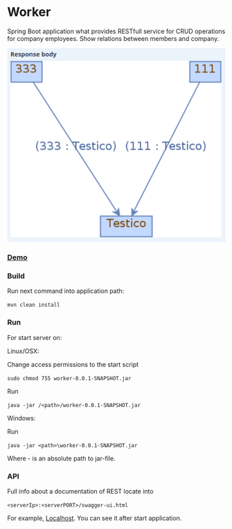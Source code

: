 # Worker
Spring Boot application what provides RESTfull service for CRUD operations
for company employees. Show relations between members and company.

![Alt text](Screenshot_graph.png?raw=true "Graph Api")

### [Demo](http://162.250.120.118:8002/swagger-ui.html)

### Build

Run next command into application path:

```mvn clean install```

### Run

For start server on:

Linux/OSX:

Change access permissions to the start script

```sudo chmod 755 worker-0.0.1-SNAPSHOT.jar```

Run

```java -jar /<path>/worker-0.0.1-SNAPSHOT.jar```

Windows:

Run

```java -jar <path>\worker-0.0.1-SNAPSHOT.jar```

Where - is an absolute path to jar-file.

### API

Full info about a documentation of REST locate into

```<serverIp>:<serverPORT>/swagger-ui.html```

For example, [Localhost](http://localhost:8002/swagger-ui.html). You can see it after start application.
